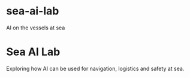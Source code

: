 # sea-ai-lab
AI on the vessels at sea
# Sea AI Lab
Exploring how AI can be used for navigation, logistics and safety at sea.
